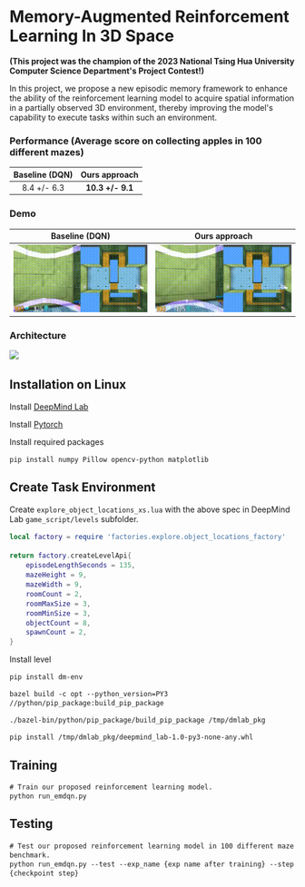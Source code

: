 # Memory-Augmented Reinforcement Learning In 3D Space
**(This project was the champion of the 2023 National Tsing Hua University Computer Science Department's Project Contest!)**

In this project, we propose a new episodic memory framework to enhance the ability of the reinforcement learning model to acquire spatial information in a partially observed 3D environment, thereby improving the model's capability to execute tasks within such an environment.

### Performance (Average score on collecting apples in 100 different mazes)
<center>

|Baseline (DQN) | Ours approach |
|:-----------:|:-----------:|
|8.4 +/- 6.3|**10.3 +/- 9.1**|

</center>

### Demo
<center>

| Baseline (DQN) | Ours approach |
|:-----------:|:------------:|
|![](figure/dqn.gif)|![](figure/ours.gif)|

</center>


### Architecture
![](figure/architecture.png)

## Installation on Linux

Install [DeepMind Lab](https://github.com/google-deepmind/lab)

Install [Pytorch](https://pytorch.org/get-started/locally/)

Install required packages
```shell
pip install numpy Pillow opencv-python matplotlib 
```

## Create Task Environment
Create `explore_object_locations_xs.lua` with the above spec in DeepMind Lab `game_script/levels` subfolder.
```lua
local factory = require 'factories.explore.object_locations_factory'

return factory.createLevelApi{
    episodeLengthSeconds = 135,
    mazeHeight = 9,
    mazeWidth = 9,
    roomCount = 2,
    roomMaxSize = 3,
    roomMinSize = 3,
    objectCount = 8,
    spawnCount = 2,
}
```

Install level
```shell
pip install dm-env
```
```shell
bazel build -c opt --python_version=PY3 //python/pip_package:build_pip_package
```
```shell
./bazel-bin/python/pip_package/build_pip_package /tmp/dmlab_pkg
```
```shell
pip install /tmp/dmlab_pkg/deepmind_lab-1.0-py3-none-any.whl
```

## Training
```shell
# Train our proposed reinforcement learning model.
python run_emdqn.py
```

## Testing
```shell
# Test our proposed reinforcement learning model in 100 different maze benchmark.
python run_emdqn.py --test --exp_name {exp name after training} --step {checkpoint step}
```
